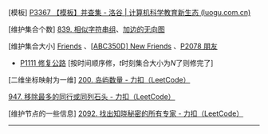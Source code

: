 [模板]  [P3367 【模板】并查集 - 洛谷 | 计算机科学教育新生态 (luogu.com.cn)](https://www.luogu.com.cn/problem/P3367)

[维护集合个数]  [839. 相似字符串组](https://leetcode.cn/problems/similar-string-groups/submissions/568724958/)、[加边的无向图](https://ac.nowcoder.com/acm/problem/14685     )

[维护集合大小]  [Friends](https://www.luogu.com.cn/problem/UVA10608) 、[[ABC350D] New Friends](https://www.luogu.com.cn/problem/AT_abc350_d) 、[P2078 朋友](https://www.luogu.com.cn/problem/P2078)

- [P1111 修复公路](https://www.luogu.com.cn/problem/P1111)  [按时间顺序修，$t$时刻集合大小为$N$了则修完了]

[二维坐标映射为一维]  [200. 岛屿数量 - 力扣（LeetCode）](https://leetcode.cn/problems/number-of-islands/description/)

[947. 移除最多的同行或同列石头 - 力扣（LeetCode）](https://leetcode.cn/problems/most-stones-removed-with-same-row-or-column/)

[维护节点的一些信息]  [2092. 找出知晓秘密的所有专家 - 力扣（LeetCode）](https://leetcode.cn/problems/find-all-people-with-secret/description/)

---

